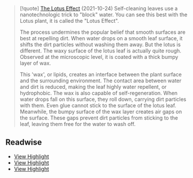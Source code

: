 
> [!quote] [The Lotus Effect](https://www.downtoearth.org.in/coverage/the-lotus-effect-18917) (2021-10-24)
> Self-cleaning leaves use a nanotechnologic trick to "block" water. You can see this best with the Lotus plant, it is called the "Lotus Effect".
>
> The process undermines the popular belief that smooth surfaces are best at repelling dirt. When water drops on a smooth leaf surface, it shifts the dirt particles without washing them away. But the lotus is different. The waxy surface of the lotus leaf is actually quite rough. Observed at the microscopic level, it is coated with a thick bumpy layer of wax.
>
> This 'wax', or lipids, creates an interface between the plant surface and the surrounding environment. The contact area between water and dirt is reduced, making the leaf highly water repellent, or hydrophobic. The wax is also capable of self-regeneration. When water drops fall on this surface, they roll down, carrying dirt particles with them. Even glue cannot stick to the surface of the lotus leaf. Meanwhile, the bumpy surface of the wax layer creates air gaps on the surface. These gaps prevent dirt particles from sticking to the leaf, leaving them free for the water to wash off.

## Readwise

 * [View Highlight](https://read.readwise.io/read/01fjs7bx2zeheyr905182xdxjs)
 * [View Highlight](https://read.readwise.io/read/01fjs7bm2p5ta8xm4xd2spxtg6)
 * [View Highlight](https://read.readwise.io/read/01fjs76wmyfp56eqk4p0yw6a9d)